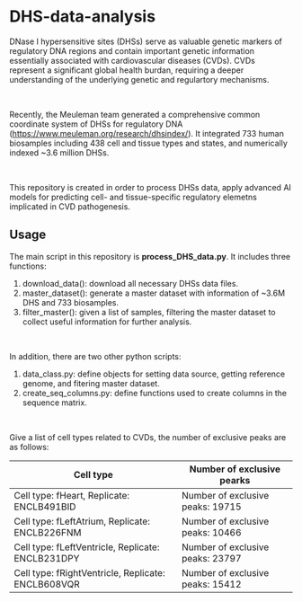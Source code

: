# DHS-data-analysis

DNase I hypersensitive sites (DHSs) serve as valuable genetic markers of regulatory DNA regions and contain important genetic information essentially associated with cardiovascular diseases (CVDs). CVDs represent a significant global health burdan, requiring a deeper understanding of the underlying genetic and regulartory mechanisms.

<!-- blank line -->
<br>
<!-- blank line -->

Recently, the Meuleman team generated a comprehensive common coordinate system of DHSs for regulatory DNA (https://www.meuleman.org/research/dhsindex/). It integrated 733 human biosamples including 438 cell and tissue types and states, and numerically indexed ~3.6 million DHSs. 

<!-- blank line -->
<br>
<!-- blank line -->

This repository is created in order to process DHSs data, apply advanced AI models for predicting cell- and tissue-specific regulatory elemetns implicated in CVD pathogenesis.


## Usage

The main script in this repository is **process_DHS_data.py**. It includes three functions:

1) download_data(): download all necessary DHSs data files.
2) master_dataset(): generate a master dataset with information of ~3.6M DHS and 733 biosamples.
3) filter_master(): given a list of samples, filtering the master dataset to collect useful information for further analysis.
<!-- blank line -->
<br>
<!-- blank line -->

In addition, there are two other python scripts:

1) data_class.py: define objects for setting data source, getting reference genome, and fitering master dataset.
2) create_seq_columns.py: define functions used to create columns in the sequence matrix.

<!-- blank line -->
<br>
<!-- blank line -->

Give a list of cell types related to CVDs, the number of exclusive peaks are as follows:

| Cell type | Number of exclusive pearks|
| ---- | ---- |
| Cell type: fHeart, Replicate: ENCLB491BID | Number of exclusive peaks: 19715 |
| Cell type: fLeftAtrium, Replicate: ENCLB226FNM | Number of exclusive peaks: 10466 |
| Cell type: fLeftVentricle, Replicate: ENCLB231DPY | Number of exclusive peaks: 23797 |
| Cell type: fRightVentricle, Replicate: ENCLB608VQR | Number of exclusive peaks: 15412 |
